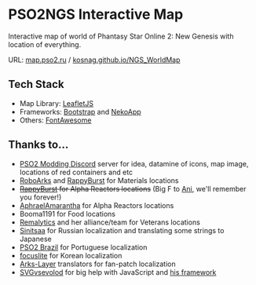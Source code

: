 # PSO2NGS Interactive Map
Interactive map of world of Phantasy Star Online 2: New Genesis with location of everything.

URL: [map.pso2.ru](https://map.pso2.ru/) / [kosnag.github.io/NGS_WorldMap](https://kosnag.github.io/NGS_WorldMap/)

## Tech Stack
- Map Library: [LeafletJS](https://leafletjs.com/)
- Frameworks: [Bootstrap](https://getbootstrap.com/) and [NekoApp](https://github.com/nekowebsoftware/nekoapp)
- Others: [FontAwesome](https://fontawesome.com/)

## Thanks to...
* [PSO2 Modding Discord](https://discord.gg/BFr3TA9AM4) server for idea, datamine of icons, map image, locations of red containers and etc
* [RoboArks](https://pso2roboarks.jp/ngs/) and [RappyBurst](https://new-gen.rappy-burst.com) for Materials locations
* ~~[RappyBurst](https://new-gen.rappy-burst.com) for Alpha Reactors locations~~ (Big F to [Ani](https://twitter.com/Ani_PSO2GL), we'll remember you forever!)
* [AphraelAmarantha](https://twitter.com/AphyAmarantha) for Alpha Reactors locations
* Booma1191 for Food locations
* [Remalytics](https://twitter.com/remalytics) and her alliance/team for Veterans locations
* [Sinitsaa](https://twitter.com/SinitsaHikari) for Russian localization and translating some strings to Japanese
* [PSO2 Brazil](https://pso2brasil.com/) for Portuguese localization
* [focuslite](https://github.com/focuslite) for Korean localization
* [Arks-Layer](https://arks-layer.com/) translators for fan-patch localization
* [SVGvsevolod](https://www.youtube.com/user/vsevolod98subbotkin) for big help with JavaScript and [his framework](https://github.com/nekowebsoftware/nekoapp)
